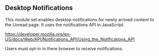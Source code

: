 ## Desktop Notifications

This module set enables desktop notifications for newly arrived content
to the Unread page. It uses the notifications API in JavaScript.

https://developer.mozilla.org/en-US/docs/Web/API/Notifications_API/Using_the_Notifications_API

Users must opt-in in there browser to receive notifications.
